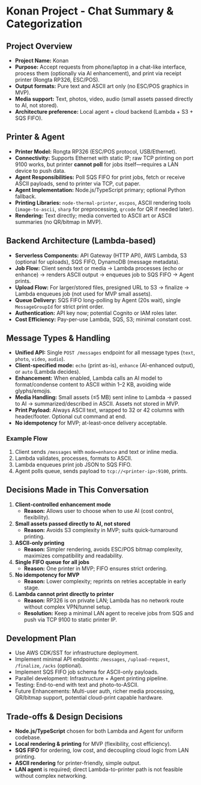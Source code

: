 # Konan Project - Chat Summary & Categorization

## Project Overview

- **Project Name:** Konan
- **Purpose:** Accept requests from phone/laptop in a chat-like interface, process them (optionally via AI enhancement), and print via receipt printer (Rongta RP326, ESC/POS).
- **Output formats:** Pure text and ASCII art only (no ESC/POS graphics in MVP).
- **Media support:** Text, photos, video, audio (small assets passed directly to AI, not stored).
- **Architecture preference:** Local agent + cloud backend (Lambda + S3 + SQS FIFO).

## Printer & Agent

- **Printer Model:** Rongta RP326 (ESC/POS protocol, USB/Ethernet).
- **Connectivity:** Supports Ethernet with static IP; raw TCP printing on port 9100 works, but printer **cannot poll** for jobs itself—requires a LAN device to push data.
- **Agent Responsibilities:** Poll SQS FIFO for print jobs, fetch or receive ASCII payloads, send to printer via TCP, cut paper.
- **Agent Implementation:** Node.js/TypeScript primary; optional Python fallback.
- **Printing Libraries:** `node-thermal-printer`, `escpos`, ASCII rendering tools (`image-to-ascii`, `sharp` for preprocessing, `qrcode` for QR if needed later).
- **Rendering:** Text directly; media converted to ASCII art or ASCII summaries (no QR/bitmap in MVP).

## Backend Architecture (Lambda-based)

- **Serverless Components:** API Gateway (HTTP API), AWS Lambda, S3 (optional for uploads), SQS FIFO, DynamoDB (message metadata).
- **Job Flow:** Client sends text or media → Lambda processes (echo or enhance) → renders ASCII output → enqueues job to SQS FIFO → Agent prints.
- **Upload Flow:** For larger/stored files, presigned URL to S3 → finalize → Lambda enqueues job (not used for MVP small assets).
- **Queue Delivery:** SQS FIFO long-polling by Agent (20s wait), single `MessageGroupId` for strict print order.
- **Authentication:** API key now; potential Cognito or IAM roles later.
- **Cost Efficiency:** Pay-per-use Lambda, SQS, S3; minimal constant cost.

## Message Types & Handling

- **Unified API:** Single `POST /messages` endpoint for all message types (`text`, `photo`, `video`, `audio`).
- **Client-specified mode:** `echo` (print as-is), `enhance` (AI-enhanced output), or `auto` (Lambda decides).
- **Enhancement:** When enabled, Lambda calls an AI model to format/condense content to ASCII within 1–2 KB, avoiding wide glyphs/emojis.
- **Media Handling:** Small assets (≤5 MB) sent inline to Lambda → passed to AI → summarized/described in ASCII. Assets not stored in MVP.
- **Print Payload:** Always ASCII text, wrapped to 32 or 42 columns with header/footer. Optional cut command at end.
- **No idempotency** for MVP; at-least-once delivery acceptable.

### Example Flow

1. Client sends `/messages` with `mode=enhance` and text or inline media.
2. Lambda validates, processes, formats to ASCII.
3. Lambda enqueues print job JSON to SQS FIFO.
4. Agent polls queue, sends payload to `tcp://<printer-ip>:9100`, prints.

## Decisions Made in This Conversation

1. **Client-controlled enhancement mode**
   - **Reason:** Allows user to choose when to use AI (cost control, flexibility).
2. **Small assets passed directly to AI, not stored**
   - **Reason:** Avoids S3 complexity in MVP; suits quick-turnaround printing.
3. **ASCII-only printing**
   - **Reason:** Simpler rendering, avoids ESC/POS bitmap complexity, maximizes compatibility and readability.
4. **Single FIFO queue for all jobs**
   - **Reason:** One printer in MVP; FIFO ensures strict ordering.
5. **No idempotency for MVP**
   - **Reason:** Lower complexity; reprints on retries acceptable in early stage.
6. **Lambda cannot print directly to printer**
   - **Reason:** RP326 is on private LAN; Lambda has no network route without complex VPN/tunnel setup.
   - **Resolution:** Keep a minimal LAN agent to receive jobs from SQS and push via TCP 9100 to static printer IP.

## Development Plan

- Use AWS CDK/SST for infrastructure deployment.
- Implement minimal API endpoints: `/messages`, `/upload-request`, `/finalize`, `/acks` (optional).
- Implement SQS FIFO job schema for ASCII-only payloads.
- Parallel development: Infrastructure + Agent printing pipeline.
- Testing: End-to-end with text and photo-to-ASCII.
- Future Enhancements: Multi-user auth, richer media processing, QR/bitmap support, potential cloud-print capable hardware.

## Trade-offs & Design Decisions

- **Node.js/TypeScript** chosen for both Lambda and Agent for uniform codebase.
- **Local rendering & printing** for MVP (flexibility, cost efficiency).
- **SQS FIFO** for ordering, low cost, and decoupling cloud logic from LAN printing.
- **ASCII rendering** for printer-friendly, simple output.
- **LAN agent** is required; direct Lambda-to-printer path is not feasible without complex networking.
